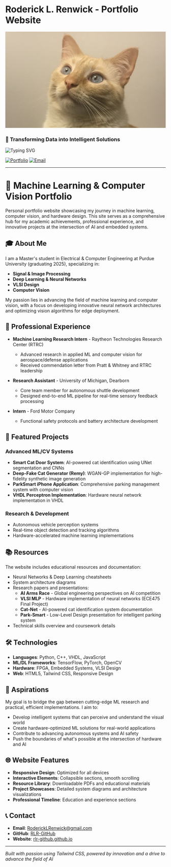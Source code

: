 # Roderick L. Renwick - Portfolio Website

![Profile Picture](https://github.com/RLR-GitHub/RLR-GitHub/blob/main/RemyFaceCroppedDownsampled.JPG)

### 🚀 Transforming Data into Intelligent Solutions

![Typing SVG](https://readme-typing-svg.demolab.com?font=Fira+Code&size=24&pause=1000&color=00D4FF&center=true&vCenter=true&width=600&lines=Machine+Learning+Engineer;Computer+Vision+Specialist;AI+Research+%26+Development;Deep+Learning+Enthusiast)

[![Portfolio](https://img.shields.io/badge/Portfolio-FF5722?style=for-the-badge&logo=firefox&logoColor=white)](https://rlr-github.github.io)
[![Email](https://img.shields.io/badge/Email-D14836?style=for-the-badge&logo=gmail&logoColor=white)](mailto:contact@example.com)

---
# 🧠 Machine Learning & Computer Vision Portfolio

Personal portfolio website showcasing my journey in machine learning, computer vision, and hardware design. This site serves as a comprehensive hub for my academic achievements, professional experience, and innovative projects at the intersection of AI and embedded systems.

## 🎓 About Me

I am a Master's student in Electrical & Computer Engineering at Purdue University (graduating 2025), specializing in:
- **Signal & Image Processing**
- **Deep Learning & Neural Networks**
- **VLSI Design**
- **Computer Vision**

My passion lies in advancing the field of machine learning and computer vision, with a focus on developing innovative neural network architectures and optimizing vision algorithms for edge deployment.

## 💼 Professional Experience

- **Machine Learning Research Intern** - Raytheon Technologies Research Center (RTRC)
  - Advanced research in applied ML and computer vision for aerospace/defense applications
  - Received commendation letter from Pratt & Whitney and RTRC leadership

- **Research Assistant** - University of Michigan, Dearborn
  - Core team member for autonomous shuttle development
  - Designed end-to-end ML pipeline for real-time sensory feedback processing

- **Intern** - Ford Motor Company
  - Functional safety protocols and battery architecture development

## 🔬 Featured Projects

### Advanced ML/CV Systems
- **Smart Cat Door System**: AI-powered cat identification using UNet segmentation and CNNs
- **Deep-Fake Cat Generator (Remy)**: WGAN-GP implementation for high-fidelity synthetic image generation
- **ParkSmart iPhone Application**: Comprehensive parking management system with computer vision
- **VHDL Perceptron Implementation**: Hardware neural network implementation in VHDL

### Research & Development
- Autonomous vehicle perception systems
- Real-time object detection and tracking algorithms
- Hardware-accelerated machine learning implementations

## 📚 Resources

The website includes educational resources and documentation:
- Neural Networks & Deep Learning cheatsheets
- System architecture diagrams
- Research papers and presentations:
  - **AI Arms Race** - Global engineering perspectives on AI competition
  - **VLSI MLP** - Hardware implementation of neural networks (ECE475 Final Project)
  - **Cat-Net** - AI-powered cat identification system documentation
  - **Park-Smart** - Low-Level Design presentation for intelligent parking system
- Technical skills overview and coursework details

## 🛠️ Technologies

- **Languages**: Python, C++, VHDL, JavaScript
- **ML/DL Frameworks**: TensorFlow, PyTorch, OpenCV
- **Hardware**: FPGA, Embedded Systems, VLSI Design
- **Web**: HTML5, Tailwind CSS, Responsive Design

## 🎯 Aspirations

My goal is to bridge the gap between cutting-edge ML research and practical, efficient implementations. I aim to:
- Develop intelligent systems that can perceive and understand the visual world
- Create hardware-optimized ML solutions for real-world applications
- Contribute to advancing autonomous systems and AI safety
- Push the boundaries of what's possible at the intersection of hardware and AI

## 🌐 Website Features

- **Responsive Design**: Optimized for all devices
- **Interactive Elements**: Collapsible sections, smooth scrolling
- **Resource Library**: Downloadable PDFs and educational materials
- **Project Showcases**: Detailed system diagrams and architecture visualizations
- **Professional Timeline**: Education and experience sections

## 📞 Contact

- **Email**: RoderickLRenwick@gmail.com
- **GitHub**: [RLR-GitHub](https://github.com/RLR-GitHub)
- **Website**: [rlr-github.github.io](https://rlr-github.github.io/)

---

*Built with passion using Tailwind CSS, powered by innovation and a drive to advance the field of AI*
